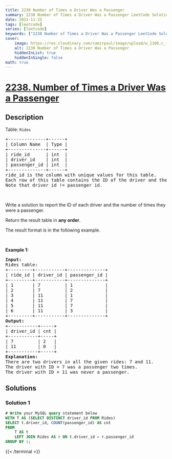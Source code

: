 ```yaml
---
title: 2238 Number of Times a Driver Was a Passenger
summary: 2238 Number of Times a Driver Was a Passenger LeetCode Solution Explained
date: 2022-11-25
tags: [leetcode]
series: [leetcode]
keywords: ["2238 Number of Times a Driver Was a Passenger LeetCode Solution Explained in all languages", "2238 Number of Times a Driver Was a Passenger", "LeetCode", "leetcode solution in Python3 C++ Java Go PHP Ruby Swift TypeScript Rust C# JavaScript C", "GeeksforGeeks", "InterviewBit", "Coding Ninjas", "HackerRank", "HackerEarth", "CodeChef", "TopCoder", "AlgoExpert", "freeCodeCamp", "Codeforces", "GitHub", "AtCoder", "Samir Paul"]
cover:
    image: https://res.cloudinary.com/samirpaul/image/upload/w_1100,c_fit,co_rgb:FFFFFF,l_text:Arial_75_bold:2238 Number of Times a Driver Was a Passenger - Solution Explained/problem-solving.webp
    alt: 2238 Number of Times a Driver Was a Passenger
    hiddenInList: true
    hiddenInSingle: false
math: true
---
```



# [2238. Number of Times a Driver Was a Passenger](https://leetcode.com/problems/number-of-times-a-driver-was-a-passenger)


## Description

<p>Table: <code>Rides</code></p>

<pre>
+--------------+------+
| Column Name  | Type |
+--------------+------+
| ride_id      | int  |
| driver_id    | int  |
| passenger_id | int  |
+--------------+------+
ride_id is the column with unique values for this table.
Each row of this table contains the ID of the driver and the ID of the passenger that rode in ride_id.
Note that driver_id != passenger_id.
</pre>

<p>&nbsp;</p>

<p>Write a solution&nbsp;to report the ID of each driver and the number of times they were a passenger.</p>

<p>Return the result table in <strong>any order</strong>.</p>

<p>The result format is in the following example.</p>

<p>&nbsp;</p>
<p><strong class="example">Example 1:</strong></p>

<pre>
<strong>Input:</strong> 
Rides table:
+---------+-----------+--------------+
| ride_id | driver_id | passenger_id |
+---------+-----------+--------------+
| 1       | 7         | 1            |
| 2       | 7         | 2            |
| 3       | 11        | 1            |
| 4       | 11        | 7            |
| 5       | 11        | 7            |
| 6       | 11        | 3            |
+---------+-----------+--------------+
<strong>Output:</strong> 
+-----------+-----+
| driver_id | cnt |
+-----------+-----+
| 7         | 2   |
| 11        | 0   |
+-----------+-----+
<strong>Explanation:</strong> 
There are two drivers in all the given rides: 7 and 11.
The driver with ID = 7 was a passenger two times.
The driver with ID = 11 was never a passenger.
</pre>

## Solutions

### Solution 1

<!-- tabs:start -->

```sql
# Write your MySQL query statement below
WITH T AS (SELECT DISTINCT driver_id FROM Rides)
SELECT t.driver_id, COUNT(passenger_id) AS cnt
FROM
    T AS t
    LEFT JOIN Rides AS r ON t.driver_id = r.passenger_id
GROUP BY 1;
```
{{< /terminal >}}

<!-- tabs:end -->

<!-- end -->
